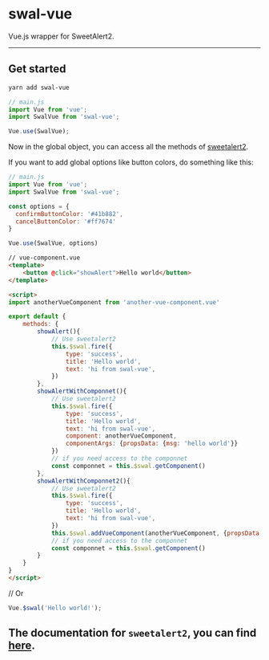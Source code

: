 # swal-vue

Vue.js wrapper for SweetAlert2.


---

## Get started


```bash
yarn add swal-vue
```


```js
// main.js
import Vue from 'vue';
import SwalVue from 'swal-vue';

Vue.use(SwalVue);
```

Now in the global object, you can access all the methods of [sweetalert2](https://github.com/limonte/sweetalert2).

If you want to add global options like button colors, do something like this:
```js
// main.js
import Vue from 'vue';
import SwalVue from 'swal-vue';

const options = {
  confirmButtonColor: '#41b882',
  cancelButtonColor: '#ff7674'
}

Vue.use(SwalVue, options)
```


```html
// vue-component.vue
<template>
    <button @click="showAlert">Hello world</button>
</template>

<script>
import anotherVueComponent from 'another-vue-component.vue'

export default {
    methods: {
        showAlert(){
            // Use sweetalert2
            this.$swal.fire({
                type: 'success',
                title: 'Hello world',
                text: 'hi from swal-vue',
            })
        },
        showAlertWithComponnet(){
            // Use sweetalert2
            this.$swal.fire({
                type: 'success',
                title: 'Hello world',
                text: 'hi from swal-vue',
                component: anotherVueComponent,
                componentArgs: {propsData: {msg: 'hello world'}}
            })
            // if you need access to the componnet
            const componnet = this.$swal.getComponent()
        },
        showAlertWithComponnet2(){
            // Use sweetalert2
            this.$swal.fire({
                type: 'success',
                title: 'Hello world',
                text: 'hi from swal-vue',
            })
            this.$swal.addVueComponent(anotherVueComponent, {propsData: {msg: 'hello world'}})
            // if you need access to the componnet
            const componnet = this.$swal.getComponent()
        }
    }
}
</script>
```

// Or
```js
Vue.$swal('Hello world!');
```

## The documentation for `sweetalert2`, you can find [here](https://sweetalert2.github.io/).